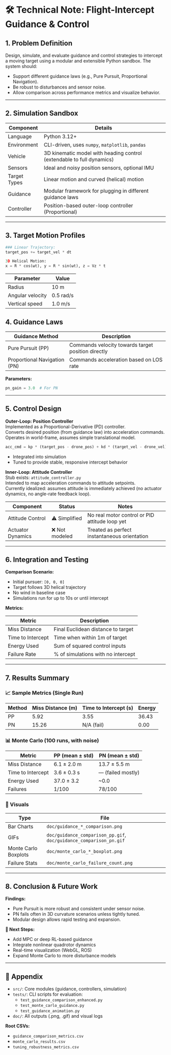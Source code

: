 
# 🛠️ Technical Note: Flight-Intercept Guidance & Control

## 1. Problem Definition

Design, simulate, and evaluate guidance and control strategies to intercept a moving target using a modular and extensible Python sandbox. The system should:

- Support different guidance laws (e.g., Pure Pursuit, Proportional Navigation).
- Be robust to disturbances and sensor noise.
- Allow comparison across performance metrics and visualize behavior.

---

## 2. Simulation Sandbox

| Component     | Details                                                                 |
|---------------|-------------------------------------------------------------------------|
| Language      | Python 3.12+                                                             |
| Environment   | CLI-driven, uses `numpy`, `matplotlib`, `pandas`                        |
| Vehicle       | 3D kinematic model with heading control (extendable to full dynamics)   |
| Sensors       | Ideal and noisy position sensors, optional IMU                          |
| Target Types  | Linear motion and curved (helical) motion                               |
| Guidance      | Modular framework for plugging in different guidance laws               |
| Controller    | Position-based outer-loop controller (Proportional)                     |

---

## 3. Target Motion Profiles

```python
### Linear Trajectory:
target_pos += target_vel * dt

3D Helical Motion:
x = R * cos(ωt), y = R * sin(ωt), z = Vz * t
```
| Parameter        | Value     |
| ---------------- | --------- |
| Radius           | 10 m      |
| Angular velocity | 0.5 rad/s |
| Vertical speed   | 1.0 m/s   |



## 4. Guidance Laws

| Guidance Method              | Description                                        |
| ---------------------------- | -------------------------------------------------- |
| Pure Pursuit (PP)            | Commands velocity towards target position directly |
| Proportional Navigation (PN) | Commands acceleration based on LOS rate            |

**Parameters:**
```python
pn_gain = 3.0  # For PN
```

---

## 5. Control Design

**Outer-Loop: Position Controller**  
Implemented as a Proportional-Derivative (PD) controller.  
Converts desired position (from guidance law) into acceleration commands.  
Operates in world-frame, assumes simple translational model.

```python
acc_cmd = kp * (target_pos - drone_pos) + kd * (target_vel - drone_vel)
```

- Integrated into simulation
- Tuned to provide stable, responsive intercept behavior

**Inner-Loop: Attitude Controller**  
Stub exists: `attitude_controller.py`  
Intended to map acceleration commands to attitude setpoints.  
Currently idealized: assumes attitude is immediately achieved (no actuator dynamics, no angle-rate feedback loop).

| Component         | Status        | Notes                                          |
| ----------------- | ------------- | ---------------------------------------------- |
| Attitude Control  | ⚠️ Simplified | No real motor control or PID attitude loop yet |
| Actuator Dynamics | ❌ Not modeled | Treated as perfect instantaneous orientation   |

---

## 6. Integration and Testing

**Comparison Scenario:**
- Initial pursuer: `[0, 0, 0]`
- Target follows 3D helical trajectory
- No wind in baseline case
- Simulations run for up to 10s or until intercept

**Metrics:**

| Metric            | Description                        |
| ----------------- | ---------------------------------- |
| Miss Distance     | Final Euclidean distance to target |
| Time to Intercept | Time when within 1m of target      |
| Energy Used       | Sum of squared control inputs      |
| Failure Rate      | % of simulations with no intercept |

---

## 7. Results Summary

### 📈 Sample Metrics (Single Run)

| Method | Miss Distance (m) | Time to Intercept (s) | Energy |
| ------ | ----------------- | --------------------- | ------ |
| PP     | 5.92              | 3.55                  | 36.43  |
| PN     | 15.26             | N/A (fail)            | 0.00   |

### 📊 Monte Carlo (100 runs, with noise)

| Metric            | PP (mean ± std) | PN (mean ± std)   |
| ----------------- | --------------- | ----------------- |
| Miss Distance     | 6.1 ± 2.0 m     | 13.7 ± 5.5 m      |
| Time to Intercept | 3.6 ± 0.3 s     | — (failed mostly) |
| Energy Used       | 37.0 ± 3.2      | ~0.0              |
| Failures          | 1/100           | 78/100            |

### 📁 Visuals

| Type                 | File                                                               |
| -------------------- | ------------------------------------------------------------------ |
| Bar Charts           | `doc/guidance_*_comparison.png`                                    |
| GIFs                 | `doc/guidance_comparison_pp.gif`, `doc/guidance_comparison_pn.gif` |
| Monte Carlo Boxplots | `doc/monte_carlo_*_boxplot.png`                                    |
| Failure Stats        | `doc/monte_carlo_failure_count.png`                                |

---

## 8. Conclusion & Future Work

**Findings:**
- Pure Pursuit is more robust and consistent under sensor noise.
- PN fails often in 3D curvature scenarios unless tightly tuned.
- Modular design allows rapid testing and expansion.

**🔭 Next Steps:**
- Add MPC or deep RL-based guidance
- Integrate nonlinear quadrotor dynamics
- Real-time visualization (WebGL, ROS)
- Expand Monte Carlo to more disturbance models

---

## 📎 Appendix

- `src/`: Core modules (guidance, controllers, simulation)
- `tests/`: CLI scripts for evaluation:
  - `test_guidance_comparison_enhanced.py`
  - `test_monte_carlo_guidance.py`
  - `test_guidance_animation.py`
- `doc/`: All outputs (.png, .gif) and visual logs

**Root CSVs:**
- `guidance_comparison_metrics.csv`
- `monte_carlo_results.csv`
- `tuning_robustness_metrics.csv`
